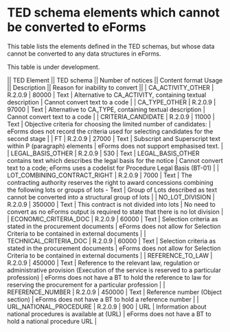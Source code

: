 # TED schema elements which cannot be converted to eForms

This table lists the elements defined in the TED schemas, but whose data cannot be converted to any data structures in eForms.

This table is under development.

|| TED Element || TED schema || Number of notices || Content format Usage || Description || Reason for inability to convert ||
| CA_ACTIVITY_OTHER | R.2.0.9 | 80000 | Text | Alternative to CA_ACTIVITY, containing textual description | Cannot convert text to a code |
| CA_TYPE_OTHER | R.2.0.9 | 97000 | Text | Alternative to CA_TYPE, containing textual description | Cannot convert text to a code |
| CRITERIA_CANDIDATE | R.2.0.9 | 11000 | Text | Objective criteria for choosing the limited number of candidates: | eForms does not record the criteria used for selecting candidates for the second stage |
| FT | R.2.0.9 | 27000 | Text | Subscript and Superscript text within P (paragraph) elements | eForms does not support emphasised text. |
| LEGAL_BASIS_OTHER | R.2.0.9 | 530 | Text | LEGAL_BASIS_OTHER contains text which describes the legal basis for the notice | Cannot convert text to a code; eForms uses a codelist for Procedure Legal Basis (BT-01) |
| LOT_COMBINING_CONTRACT_RIGHT | R.2.0.9 | 7000 | Text | The contracting authority reserves the right to award concessions combining the following lots or groups of lots - Text | Group of Lots described as text cannot be converted into a structural group of lots |
| NO_LOT_DIVISION | R.2.0.9 | 350000 | Text | This contract is not divided into lots | No need to convert as no eForms output is required to state that there is no lot division |
| ECONOMIC_CRITERIA_DOC | R.2.0.9 | 60000 | Text | Selection criteria as stated in the procurement documents | eForms does not allow for Selection Criteria to be contained in external documents |
| TECHNICAL_CRITERIA_DOC | R.2.0.9 | 60000 | Text | Selection criteria as stated in the procurement documents | eForms does not allow for Selection Criteria to be contained in external documents |
| REFERENCE_TO_LAW | R.2.0.9 | 450000 | Text | Reference to the relevant law, regulation or administrative provision (Execution of the service is reserved to a particular profession) | eForms does not have a BT to hold the reference to law for reserving the procurement for a particular profession |
| REFERENCE_NUMBER | R.2.0.9 | 450000 | Text | Reference number (Object section) | eForms does not have a BT to hold a reference number |
| URL_NATIONAL_PROCEDURE | R.2.0.9 | 900 | URL | Information about national procedures is available at (URL) | eForms does not have a BT to hold a national procedure URL |

